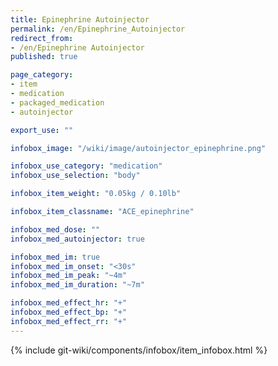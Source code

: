 ```yaml
---
title: Epinephrine Autoinjector
permalink: /en/Epinephrine_Autoinjector
redirect_from: 
- /en/Epinephrine Autoinjector
published: true

page_category:
- item
- medication
- packaged_medication
- autoinjector

export_use: ""

infobox_image: "/wiki/image/autoinjector_epinephrine.png"

infobox_use_category: "medication"
infobox_use_selection: "body"

infobox_item_weight: "0.05kg / 0.10lb"

infobox_item_classname: "ACE_epinephrine"

infobox_med_dose: ""
infobox_med_autoinjector: true

infobox_med_im: true
infobox_med_im_onset: "<30s"
infobox_med_im_peak: "~4m"
infobox_med_im_duration: "~7m"

infobox_med_effect_hr: "+"
infobox_med_effect_bp: "+"
infobox_med_effect_rr: "+"
---
```


{% include git-wiki/components/infobox/item_infobox.html %}